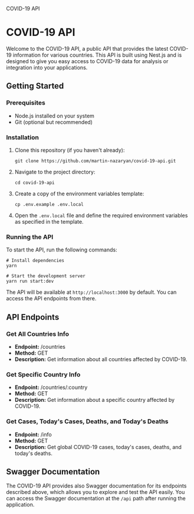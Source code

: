 COVID-19 API

COVID-19 API
============

Welcome to the COVID-19 API, a public API that provides the latest COVID-19 information for various countries. This API is built using Nest.js and is designed to give you easy access to COVID-19 data for analysis or integration into your applications.

Getting Started
---------------

### Prerequisites

*   Node.js installed on your system
*   Git (optional but recommended)

### Installation

1.  Clone this repository (if you haven't already):

        git clone https://github.com/martin-nazaryan/covid-19-api.git

2.  Navigate to the project directory:

        cd covid-19-api

3.  Create a copy of the environment variables template:

        cp .env.example .env.local

4.  Open the `.env.local` file and define the required environment variables as specified in the template.

### Running the API

To start the API, run the following commands:

    # Install dependencies
    yarn
    
    # Start the development server
    yarn run start:dev


The API will be available at `http://localhost:3000` by default. You can access the API endpoints from there.

API Endpoints
-------------

### Get All Countries Info

*   **Endpoint:** /countries
*   **Method:** GET
*   **Description:** Get information about all countries affected by COVID-19.

### Get Specific Country Info

*   **Endpoint:** /countries/:country
*   **Method:** GET
*   **Description:** Get information about a specific country affected by COVID-19.

### Get Cases, Today's Cases, Deaths, and Today's Deaths

*   **Endpoint:** /info
*   **Method:** GET
*   **Description:** Get global COVID-19 cases, today's cases, deaths, and today's deaths.

## Swagger Documentation

The COVID-19 API provides also Swagger documentation for its endpoints described above, which allows you to explore and test the API easily. 
You can access the Swagger documentation at the `/api` path after running the application.

